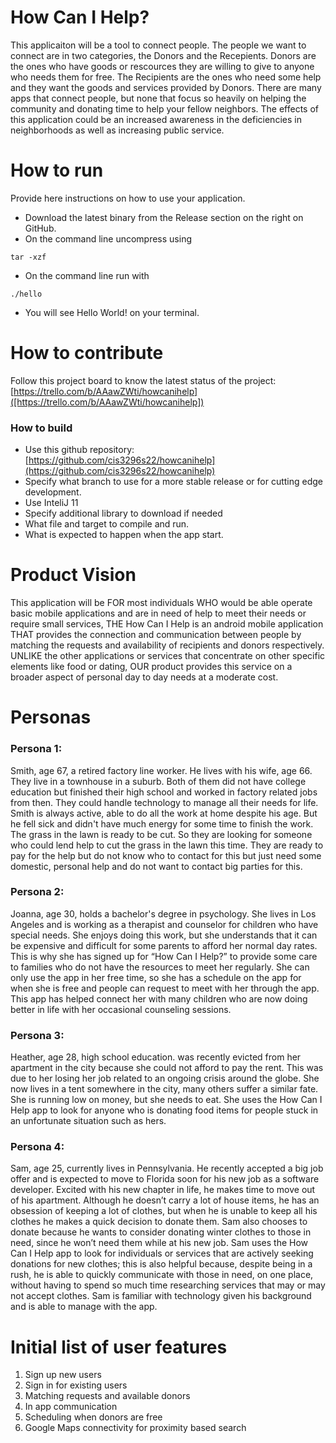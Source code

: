 # How Can I Help?
This applicaiton will be a tool to connect people. The people we want to connect are in two categories, the Donors and the Recepients. Donors are the ones 
who have goods or rescources they are willing to give to anyone who needs them for free. The Recipients are the ones who need some help and they want the 
goods and services provided by Donors. There are many apps that connect people, but none that focus so heavily on helping the community  and donating time 
to help your fellow neighbors. The effects of this application could be an increased awareness in the deficiencies in neighborhoods as well as increasing 
public service.


# How to run
Provide here instructions on how to use your application.   
- Download the latest binary from the Release section on the right on GitHub.  
- On the command line uncompress using
```
tar -xzf  
```
- On the command line run with
```
./hello
```
- You will see Hello World! on your terminal. 

# How to contribute
Follow this project board to know the latest status of the project: [https://trello.com/b/AAawZWti/howcanihelp]([https://trello.com/b/AAawZWti/howcanihelp])  

### How to build
- Use this github repository: [https://github.com/cis3296s22/howcanihelp](https://github.com/cis3296s22/howcanihelp) 
- Specify what branch to use for a more stable release or for cutting edge development.  
- Use InteliJ 11
- Specify additional library to download if needed 
- What file and target to compile and run. 
- What is expected to happen when the app start. 


# Product Vision
This application will be FOR most individuals WHO would be able operate basic mobile applications and are in need of help to meet their needs or require small services, THE How Can I Help is an android mobile application THAT provides the connection and communication between people by matching the requests and availability of recipients and donors respectively. UNLIKE the other applications or services that concentrate on other specific elements like food or dating, OUR product provides this service on a broader aspect of personal day to day needs at a moderate cost.  


# Personas
### Persona 1: 
Smith, age 67, a retired factory line worker. He lives with his wife, age 66. They live in a townhouse in a suburb. Both of them did not have college education but finished their high school and worked in factory related jobs from then. They could handle technology to manage all their needs for life. Smith is always active, able to do all the work at home despite his age. But he fell sick and didn't have much energy for some time to finish the work. The grass in the lawn is ready to be cut. So they are looking for someone who could lend help to cut the grass in the lawn this time. They are ready to pay for the help but do not know who to contact for this but just need some domestic, personal help and do not want to contact big parties for this. 
### Persona 2: 
Joanna, age 30, holds a bachelor's degree in psychology. She lives in Los Angeles and is working as a therapist and counselor for children who have special needs. She enjoys doing this work, but she understands that it can be expensive and difficult for some parents to afford her normal day rates. This is why she has signed up for “How Can I Help?” to provide some care to families who do not have the resources to meet her regularly. She can only use the app in her free time, so she has a schedule on the app for when she is free and people can request to meet with her through the app. This app has helped connect her with many children who are now doing better in life with her occasional counseling sessions. 
### Persona 3: 
Heather, age 28, high school education. was recently evicted from her apartment in the city because she could not afford to pay the rent. This was due to her losing her job related to an ongoing crisis around the globe.  She now lives in a tent somewhere in the city, many others suffer a similar fate. She is running low on money, but she needs to eat. She uses the How Can I Help app to look for anyone who is donating food items for people stuck in an unfortunate situation such as hers. 
### Persona 4: 
Sam, age 25, currently lives in Pennsylvania. He recently accepted a big job offer and is expected to move to Florida soon for his new job as a software developer. Excited with his new chapter in life, he makes time to move out of his apartment. Although he doesn’t carry a lot of house items, he has an obsession of keeping a lot of clothes, but when he is unable to keep all his clothes he makes a quick decision to donate them. Sam also chooses to donate because he wants to consider donating winter clothes to those in need, since he won’t need them while at his new job. Sam uses the How Can I Help app to look for individuals or services that are actively seeking donations for new clothes; this is also helpful because, despite being in a rush, he is able to quickly communicate with those in need, on one place, without having to spend so much time researching services that may or may not accept clothes. Sam is familiar with technology given his background and is able to manage with the app.

# Initial list of user features
1. Sign up new users
2. Sign in for existing users
3. Matching requests and available donors
4. In app communication
5. Scheduling when donors are free
6. Google Maps connectivity for proximity based search

